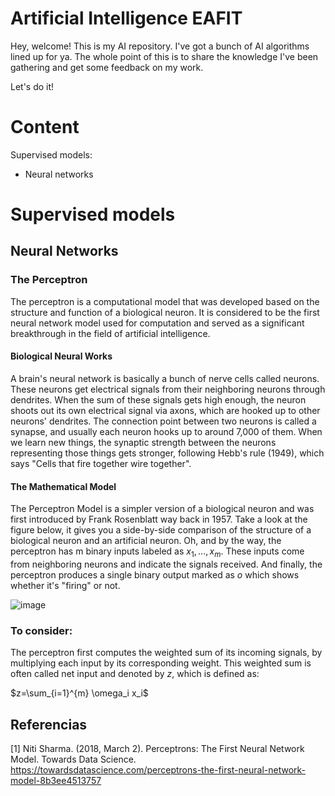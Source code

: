 # Artificial Intelligence EAFIT

Hey, welcome! This is my AI repository. I've got a bunch of AI algorithms lined up for ya. The whole point of this is to share the knowledge I've been gathering and get some feedback on my work.

Let's do it!

# Content

Supervised models:
- Neural networks

# Supervised models

## Neural Networks

### The Perceptron

The perceptron is a computational model that was developed based on the structure and function of a biological neuron. It is considered to be the first neural network model used for computation and served as a significant breakthrough in the field of artificial intelligence.

#### Biological Neural Works

A brain's neural network is basically a bunch of nerve cells called neurons. These neurons get electrical signals from their neighboring neurons through dendrites. When the sum of these signals gets high enough, the neuron shoots out its own electrical signal via axons, which are hooked up to other neurons' dendrites. The connection point between two neurons is called a synapse, and usually each neuron hooks up to around 7,000 of them. When we learn new things, the synaptic strength between the neurons representing those things gets stronger, following Hebb's rule (1949), which says "Cells that fire together wire together".


#### The Mathematical Model

The Perceptron Model is a simpler version of a biological neuron and was first introduced by Frank Rosenblatt way back in 1957. Take a look at the figure below, it gives you a side-by-side comparison of the structure of a biological neuron and an artificial neuron. Oh, and by the way, the perceptron has m binary inputs labeled as $x_1,..., x_m$. These inputs come from neighboring neurons and indicate the signals received. And finally, the perceptron produces a single binary output marked as $o$ which shows whether it's "firing" or not.


![image](https://user-images.githubusercontent.com/50112524/235356715-f329cd01-2b53-4e7d-bb7c-a3f993ae7acb.png)



### To consider:

The perceptron first computes the weighted sum of its incoming signals, by multiplying each input by its corresponding weight. This weighted sum is often called
net input and denoted by $z$, which is defined as:

$z=\sum_{i=1}^{m} \omega_i x_i$


## Referencias

[1] Niti Sharma. (2018, March 2). Perceptrons: The First Neural Network Model. Towards Data Science. https://towardsdatascience.com/perceptrons-the-first-neural-network-model-8b3ee4513757




